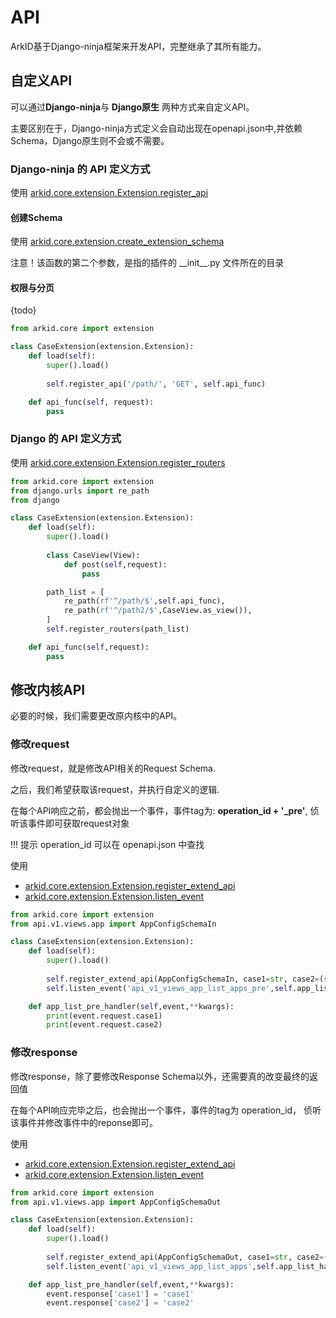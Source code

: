 # API

ArkID基于Django-ninja框架来开发API，完整继承了其所有能力。

## 自定义API

可以通过**Django-ninja**与 **Django原生** 两种方式来自定义API。

主要区别在于，Django-ninja方式定义会自动出现在openapi.json中,并依赖Schema，Django原生则不会或不需要。

### Django-ninja 的 API 定义方式

使用 [arkid.core.extension.Extension.register_api](../%20插件基类/#arkid.core.extension.Extension.register_api)

#### 创建Schema

使用 [arkid.core.extension.create_extension_schema](../%20插件基类/#arkid.core.extension.create_extension_schema)

注意！该函数的第二个参数，是指的插件的 \_\_init\_\_.py 文件所在的目录

#### 权限与分页

 {todo}

```py title='示例'
from arkid.core import extension

class CaseExtension(extension.Extension): 
    def load(self): 
        super().load()
        
        self.register_api('/path/', 'GET', self.api_func)

    def api_func(self, request):
        pass
```




### Django 的 API 定义方式

使用 [arkid.core.extension.Extension.register_routers](../%20插件基类/#arkid.core.extension.Extension.register_routers)

```py title='示例'
from arkid.core import extension
from django.urls import re_path
from django

class CaseExtension(extension.Extension): 
    def load(self): 
        super().load()
        
        class CaseView(View):
            def post(self,request):
                pass

        path_list = [
            re_path(rf'^/path/$',self.api_func),
            re_path(rf'^/path2/$',CaseView.as_view()),
        ]
        self.register_routers(path_list)

    def api_func(self,request):
        pass
```
## 修改内核API

必要的时候，我们需要更改原内核中的API。

### 修改request

修改request，就是修改API相关的Request Schema.

之后，我们希望获取该request，并执行自定义的逻辑.

在每个API响应之前，都会抛出一个事件，事件tag为: **operation_id + '_pre'**, 侦听该事件即可获取request对象

!!! 提示
    operation_id 可以在 openapi.json 中查找

使用 

* [arkid.core.extension.Extension.register_extend_api](../%20插件基类/#arkid.core.extension.Extension.register_extend_api)
* [arkid.core.extension.Extension.listen_event](../%20插件基类/#arkid.core.extension.Extension.listen_event)


```py title='示例'
from arkid.core import extension
from api.v1.views.app import AppConfigSchemaIn

class CaseExtension(extension.Extension): 
    def load(self): 
        super().load()
        
        self.register_extend_api(AppConfigSchemaIn, case1=str, case2=(str, Field(title='case2_name')))
        self.listen_event('api_v1_views_app_list_apps_pre',self.app_list_pre_handler)

    def app_list_pre_handler(self,event,**kwargs):
        print(event.request.case1)
        print(event.request.case2)
```

### 修改response

修改response，除了要修改Response Schema以外，还需要真的改变最终的返回值

在每个API响应完毕之后，也会抛出一个事件，事件的tag为 operation_id， 侦听该事件并修改事件中的reponse即可。

使用 

* [arkid.core.extension.Extension.register_extend_api](../%20插件基类/#arkid.core.extension.Extension.register_extend_api)
* [arkid.core.extension.Extension.listen_event](../%20插件基类/#arkid.core.extension.Extension.listen_event)

```py title='示例'
from arkid.core import extension
from api.v1.views.app import AppConfigSchemaOut

class CaseExtension(extension.Extension): 
    def load(self): 
        super().load()
        
        self.register_extend_api(AppConfigSchemaOut, case1=str, case2=(str, Field(title='case2_name')))
        self.listen_event('api_v1_views_app_list_apps',self.app_list_handler)

    def app_list_pre_handler(self,event,**kwargs):
        event.response['case1'] = 'case1'
        event.response['case2'] = 'case2'
```
